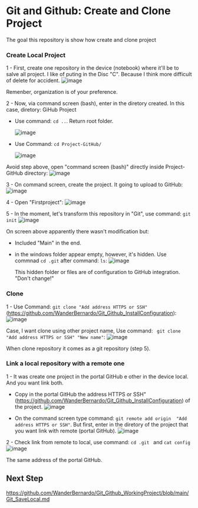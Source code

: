 # Git and Github: Create and Clone Project
The goal this repository is show how create and clone project


### Create Local Project

1 - First, create one repository in the device (notebook) where it'll be to salve all project. I like of puting in the Disc "C". Because I think more difficult of delete for accident.
![image](https://github.com/user-attachments/assets/8284d7f8-eb0b-42ed-9b72-626330f57252)

Remenber, organization is of your preference.

2 - Now, via command screen (bash), enter in the diretory created. In this case, diretory: GiHub Project

- Use command: ``` cd .. ```. Return root folder.
  
  ![image](https://github.com/user-attachments/assets/e909526f-bea1-49ab-a6f8-e47a5a3731e8)

- Use Command: ``` cd Project-GitHub/ ```

   ![image](https://github.com/user-attachments/assets/22ef9754-3507-4e55-a1b4-d72413b496a8)

Avoid step above, open "command screen (bash)" directly inside Project-GitHub directory:
![image](https://github.com/user-attachments/assets/4c342456-5c76-4564-b5ea-f21916e85293)

3 - On command screen, create the project. It going to upload to GitHub:
![image](https://github.com/user-attachments/assets/82dfb0de-e213-4c0c-bc59-5a3d4fe94955)

4 - Open "Firstproject":
![image](https://github.com/user-attachments/assets/f595ba92-4381-45ac-b690-18adfaf0b4c2)

5 - In the moment, let's transform this repository in "Git", use command: ``` git init ```
![image](https://github.com/user-attachments/assets/681e10ab-3149-4b87-9f02-e5f7efc41f22)

On screen above apparently there wasn't modification but:
- Included "Main" in the end.
- in the windows folder appear empty, however, it's hidden. Use commnad ``` cd .git ``` after command: ``` ls ```:
  ![image](https://github.com/user-attachments/assets/7f992828-0a6a-4d45-86ee-7934549a0f92)

  This hidden folder or files are of configuration to GitHub integration. "Don't change!"



### Clone

1 - Use Command: ``` git clone "Add address HTTPS or SSH" ``` (https://github.com/WanderBernardo/Git_Github_InstallConfiguration):
![image](https://github.com/user-attachments/assets/be80b417-5f8e-4814-8c54-58268bd96d0f)

Case, I want clone using other project name, Use command:  ``` git clone "Add address HTTPS or SSH" "New name"```:
![image](https://github.com/user-attachments/assets/8d71db47-fd8e-41cc-b54e-775993755b49)

When clone repository it comes as a git repository (step 5). 


### Link a local repository with a remote one

1 - It was create one project in the portal GitHub e other in the device local. And you want link both.

- Copy in the portal GitHub the address HTTPS or SSH" (https://github.com/WanderBernardo/Git_Github_InstallConfiguration) of the project.
  ![image](https://github.com/user-attachments/assets/42e108c4-21eb-411d-85d2-2e73975b6e5d)

- On the command screen type command: ``` git remote add origin  "Add address HTTPS or SSH" ```. But first, enter in the diretory of the project that you want link with remote (portal GitHub).
  ![image](https://github.com/user-attachments/assets/dcd0910e-7753-4035-91c4-0b474d5c9704)

2 - Check link from remote to local, use command: ``` cd .git  ``` and ``` cat config  ```
![image](https://github.com/user-attachments/assets/d1e5323d-41f4-4715-a599-b3120173711b)

The same address of the portal GitHub.

## Next Step

https://github.com/WanderBernardo/Git_Github_WorkingProject/blob/main/Git_SaveLocal.md
